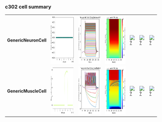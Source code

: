 ### c302 cell summary 
<table>
<tr>
  <td width=30><b>GenericNeuronCell</b></td>
  <td><a href="mean_spike_frequency_GenericNeuronCell.png">
    <img alt="?" src="mean_spike_frequency_GenericNeuronCell.png" height="160"/></a>
  </td>
  <td><a href="firing_rates_GenericNeuronCell.png">
    <img alt="?" src="firing_rates_GenericNeuronCell.png" height="160"/></a>
  </td>
  <td><a href="heatmap_GenericNeuronCell.png">
    <img alt="?" src="heatmap_GenericNeuronCell.png" height="160"/></a>
  </td>
  <td><a href="dt_traces_GenericNeuronCell.png">
    <img alt="?" src="dt_traces_GenericNeuronCell.png" height="160"/></a>
  </td>
  <td><a href="heatmap_dt_GenericNeuronCell.png">
    <img alt="?" src="heatmap_dt_GenericNeuronCell.png" height="160"/></a>
  </td>
  <td><a href="mean_spike_frequency_dt_GenericNeuronCell.png">
    <img alt="?" src="mean_spike_frequency_dt_GenericNeuronCell.png" height="160"/></a>
  </td>
<tr>
<tr>
  <td width=30><b>GenericMuscleCell</b></td>
  <td><a href="mean_spike_frequency_GenericMuscleCell.png">
    <img alt="?" src="mean_spike_frequency_GenericMuscleCell.png" height="160"/></a>
  </td>
  <td><a href="firing_rates_GenericMuscleCell.png">
    <img alt="?" src="firing_rates_GenericMuscleCell.png" height="160"/></a>
  </td>
  <td><a href="heatmap_GenericMuscleCell.png">
    <img alt="?" src="heatmap_GenericMuscleCell.png" height="160"/></a>
  </td>
  <td><a href="dt_traces_GenericMuscleCell.png">
    <img alt="?" src="dt_traces_GenericMuscleCell.png" height="160"/></a>
  </td>
  <td><a href="heatmap_dt_GenericMuscleCell.png">
    <img alt="?" src="heatmap_dt_GenericMuscleCell.png" height="160"/></a>
  </td>
  <td><a href="mean_spike_frequency_dt_GenericMuscleCell.png">
    <img alt="?" src="mean_spike_frequency_dt_GenericMuscleCell.png" height="160"/></a>
  </td>
<tr>
